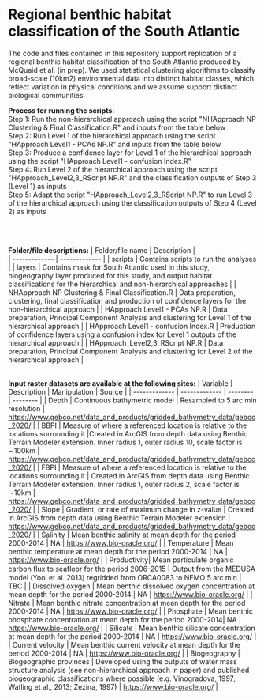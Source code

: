 # Regional benthic habitat classification of the South Atlantic

The code and files contained in this repository support replication of a regional benthic habitat classification of the South Atlantic produced by McQuaid et al. (in prep). We used statistical clustering algorithms to classify broad-scale (10km2) environmental data into distinct habitat classes, which reflect variation in physical conditions and we assume support distinct biological communities. 

__Process for running the scripts:__
<br /> Step 1: Run the non-hierarchical approach using the script "NHApproach NP Clustering & Final Classification.R" and inputs from the table below
<br /> Step 2: Run Level 1 of the hierarchical approach using the script "HApproach Level1 - PCAs NP.R" and inputs from the table below
<br /> Step 3: Produce a confidence layer for Level 1 of the hierarchical approach using the script "HApproach Level1 - confusion Index.R"
<br /> Step 4: Run Level 2 of the hierarchical approach using the script "HApproach_Level2,3_RScript NP.R" and the classification outputs of Step 3 (Level 1) as inputs
<br /> Step 5: Adapt the script "HApproach_Level2,3_RScript NP.R" to run Level 3 of the hierarchical approach using the classification outputs of Step 4 (Level 2) as inputs

<br /> 

<br /> __Folder/file descriptions:__
| Folder/file name     | Description |    
| ------------- | ------------- | 
| scripts     |  Contains scripts to run the analyses |
| layers     |  Contains mask for South Atlantic used in this study, biogeography layer produced for this study, and output habitat classifications for the hierarchical and non-hierarchical approaches |
| NHApproach NP Clustering & Final Classification.R    |  Data preparation, clustering, final classification and production of confidence layers for the non-hierarchical approach |
| HApproach Level1 - PCAs NP.R   |  Data preparation, Principal Component Analysis and clustering for Level 1 of the hierarchical approach |
| HApproach Level1 - confusion Index.R   |  Production of confidence layers using a confusion index for Level 1 outputs of the hierarchical approach |
| HApproach_Level2,3_RScript NP.R  |  Data preparation, Principal Component Analysis and clustering for Level 2 of the hierarchical approach |


<br /> __Input raster datasets are available at the following sites:__
| Variable     | Description      | Manipulation     |  Source |
| ------------- | ------------- | -------- |  -------- |
| Depth  | Continuous bathymetric model | Resampled to 5 arc min resolution |  https://www.gebco.net/data_and_products/gridded_bathymetry_data/gebco_2020/ |
| BBPI  | Measure of where a referenced location is relative to the locations surrounding it |Created in ArcGIS from depth data using Benthic Terrain Modeler extension. Inner radius 1, outer radius 10, scale factor is ∼100km |  https://www.gebco.net/data_and_products/gridded_bathymetry_data/gebco_2020/ |
| FBPI  | Measure of where a referenced location is relative to the locations surrounding it | Created in ArcGIS from depth data using Benthic Terrain Modeler extension. Inner radius 1, outer radius 2, scale factor is ∼10km | https://www.gebco.net/data_and_products/gridded_bathymetry_data/gebco_2020/  |
| Slope  | Gradient, or rate of maximum change in z-value | Created in ArcGIS from depth data using Benthic Terrain Modeler extension | https://www.gebco.net/data_and_products/gridded_bathymetry_data/gebco_2020/   |
| Salinity | Mean benthic salinity at mean depth for the period 2000-2014 | NA | https://www.bio-oracle.org/ |
| Temperature | Mean benthic temperature at mean depth for the period 2000-2014 | NA | https://www.bio-oracle.org/  |
| Productivity| Mean particulate organic carbon ﬂux to seafloor for the period 2006-2015 | Output from the MEDUSA model (Yool et al. 2013) regridded from ORCA0083 to NEMO 5 arc min | TBC |
| Dissolved oxygen | Mean benthic dissolved oxygen concentration at mean depth for the period 2000-2014 | NA | https://www.bio-oracle.org/ |
| Nitrate | Mean benthic nitrate concentration at mean depth for the period 2000-2014 | NA | https://www.bio-oracle.org/  |
| Phosphate | Mean benthic phosphate concentration at mean depth for the period 2000-2014| NA | https://www.bio-oracle.org/ |
| Silicate | Mean benthic silicate concentration at mean depth for the period 2000-2014 | NA | https://www.bio-oracle.org/  |
| Current velocity |  Mean benthic current velocity at mean depth for the period 2000-2014 | NA | https://www.bio-oracle.org/  |
| Biogeography | Biogeographic provinces | Developed using the outputs of water mass structure analysis (see non-hierarchical approach in paper) and published biogeographic classifications where possible (e.g. Vinogradova, 1997; Watling et al., 2013; Zezina, 1997) |  https://www.bio-oracle.org/  |


